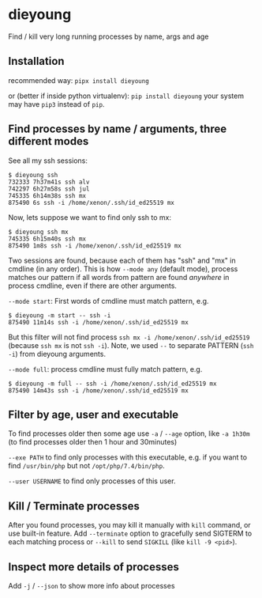 # dieyoung
Find / kill very long running processes by name, args and age

## Installation
recommended way:
`pipx install dieyoung`

or (better if inside python virtualenv):
`pip install dieyoung`
your system may have `pip3` instead of `pip`.

## Find processes by name / arguments, three different modes
See all my ssh sessions:
~~~shell
$ dieyoung ssh
732333 7h37m41s ssh alv
742297 6h27m58s ssh jul
745335 6h14m38s ssh mx
875490 6s ssh -i /home/xenon/.ssh/id_ed25519 mx
~~~

Now, lets suppose we want to find only ssh to mx:
~~~shell
$ dieyoung ssh mx
745335 6h15m40s ssh mx
875490 1m8s ssh -i /home/xenon/.ssh/id_ed25519 mx
~~~
Two sessions are found, because each of them has "ssh" and "mx" in cmdline (in any order). This is how `--mode any` (default mode), process matches our pattern if all words from pattern are found *anywhere* in process cmdline, even if there are other arguments.

`--mode start`: First words of cmdline must match pattern, e.g. 
~~~shell
$ dieyoung -m start -- ssh -i 
875490 11m14s ssh -i /home/xenon/.ssh/id_ed25519 mx
~~~
But this filter will not find process `ssh mx -i /home/xenon/.ssh/id_ed25519` (because `ssh mx` is not `ssh -i`). 
Note, we used `--` to separate PATTERN (`ssh -i`) from dieyoung arguments.

`--mode full`: process cmdline must fully match pattern, e.g.
~~~shell
$ dieyoung -m full -- ssh -i /home/xenon/.ssh/id_ed25519 mx
875490 14m43s ssh -i /home/xenon/.ssh/id_ed25519 mx
~~~

## Filter by age, user and executable
To find processes older then some age use `-a` / `--age` option, like `-a 1h30m` (to find processes older then 1 hour and 30minutes)

`--exe PATH` to find only processes with this executable, e.g. if you want to find `/usr/bin/php` but not `/opt/php/7.4/bin/php`.

`--user USERNAME` to find only processes of this user. 


## Kill / Terminate processes
After you found processes, you may kill it manually with `kill` command, or use built-in feature. Add `--terminate` option to gracefully send SIGTERM to each matching process or `--kill` to send `SIGKILL` (like `kill -9 <pid>`).

## Inspect more details of processes
Add `-j` / `--json` to show more info about processes



